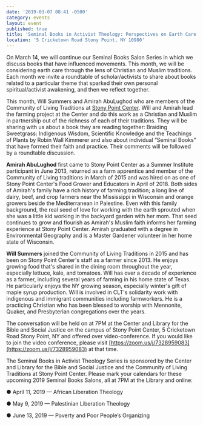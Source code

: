 ```yaml
---
date: '2019-03-07 08:41 -0500'
category: events
layout: event
published: true
title: 'Seminal Books in Activist Theology: Perspectives on Earth Care'
location: '5 Cricketown Road Stony Point, NY 10980'
---
```


On March 14, we will continue our Seminal Books Salon Series in which we discuss books that have influenced movements. This month, we will be considering earth care through the lens of Christian and Muslim traditions. Each month we invite a roundtable of scholar/activists to share about books related to a particular theme that sparked their own personal spiritual/activist awakening, and then we reflect together.

This month, Will Summers and Amirah AbuLughod who are members of the Community of Living Traditions at [Stony Point Center](https://www.stonypointcenter.org). Will and Amirah lead the farming project at the Center and do this work as a Christian and Muslim in partnership out of the richness of each of their traditions. They will be sharing with us about a book they are reading together: Braiding Sweetgrass: Indigenous Wisdom, Scientific Knowledge and the Teachings of Plants  by Robin Wall Kimmerer and also about individual “Seminal Books” that have formed their faith and practice. Their comments will be followed by a roundtable discussion.

**Amirah AbuLughod** first came to Stony Point Center as a Summer Institute participant in June 2013, returned as a farm apprentice and member of the Community of Living traditions in March of 2015 and was hired on as one of Stony Point Center's Food Grower and Educators in April of 2018. Both sides of Amirah's family have a rich history of farming tradition; a long line of dairy, beef, and crop farmers near the Mississippi in Wisconsin and orange growers beside the Mediterranean in Palestine. Even with this family background, the real seed of love for working with the earth sprouted when she was a little kid working in the backyard garden with her mom. That seed continues to grow and flourish as Amirah's Muslim faith informs her farming experience at Stony Point Center. Amirah graduated with a degree in Environmental Geography and is a Master Gardener volunteer in her home state of Wisconsin.

**Will Summers** joined the Community of Living Traditions in 2015 and has been on Stony Point Center's staff as a farmer since 2013. He enjoys growing food that's shared in the dining room throughout the year, especially lettuce, kale, and tomatoes. Will has over a decade of experience as a farmer, including several years of farming in his home state of Texas.  He particularly enjoys the NY growing season, especially winter's gift of maple syrup production. Will is involved in CLT's solidarity work with indigenous and immigrant communities including farmworkers. He is a practicing Christian who has been blessed to worship with Mennonite, Quaker, and Presbyterian congregations over the years.

The conversation will be held on at 7PM at the Center and Library for the Bible and Social Justice on the campus of Stony Point Center, 5 Cricketown Road Stony Point, NY and offered over video-conference. If you would like to join the video conference, please visit [https://zoom.us/j/7328959083](https://zoom.us/j/7328959083) at that time. 

The Seminal Books in Activist Theology Series is sponsored by the Center and Library for the Bible and Social Justice and the Community of Living Traditions at Stony Point Center.
Please mark your calendars for these upcoming 2019 Seminal Books Salons, all at 7PM at the Library and online:

● April 11, 2019 — African Liberation Theology

● May 9, 2019 — Palestinian Liberation Theology

● June 13, 2019 — Poverty and Poor People’s Organizing
